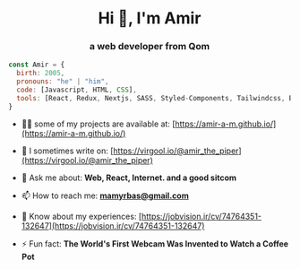 
<h1 align="center">Hi 👋, I'm Amir</h1>
<h3 align="center">a web developer from Qom</h3>


```js
const Amir = {
  birth: 2005,
  pronouns: "he" | "him",
  code: [Javascript, HTML, CSS],
  tools: [React, Redux, Nextjs, SASS, Styled-Components, Tailwindcss, Bootstrap, Gulp],
}
```

- 👨‍💻 some of my projects are available at: [https://amir-a-m.github.io/](https://amir-a-m.github.io/)

- 📝 I sometimes write on: [https://virgool.io/@amir_the_piper](https://virgool.io/@amir_the_piper)

- 💬 Ask me about: **Web, React, Internet. and a good sitcom**

- 📫 How to reach me: **mamyrbas@gmail.com**

- 📄 Know about my experiences: [https://jobvision.ir/cv/74764351-132647](https://jobvision.ir/cv/74764351-132647)

- ⚡ Fun fact: **The World's First Webcam Was Invented to Watch a Coffee Pot**


